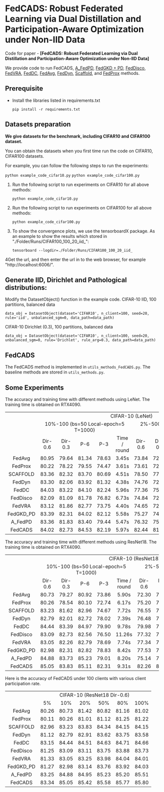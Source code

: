 # FedCADS: Robust Federated Learning via Dual Distillation and Participation-Aware Optimization under Non-IID Data
Code for paper - **[FedCADS: Robust Federated Learning via Dual Distillation and Participation-Aware Optimization under Non-IID Data]**

We provide code to run FedCADS,
[A_FedPD](https://openreview.net/pdf?id=h1iMVi2iEM),
[FedGKD + PD](https://www.researchgate.net/profile/Dezhong-Yao/publication/373957735_FedGKD_Towards_Heterogeneous_Federated_Learning_via_Global_Knowledge_Distillation/links/65fae109a4857c7962653369/FedGKD-Toward-Heterogeneous-Federated-Learning-via-Global-Knowledge-Distillation.pdf),
[FedDisco](https://proceedings.mlr.press/v202/ye23f/ye23f.pdf),
[FedVRA](https://ojs.aaai.org/index.php/AAAI/article/view/26212),
[FedDC](https://openaccess.thecvf.com/content/CVPR2022/papers/Gao_FedDC_Federated_Learning_With_Non-IID_Data_via_Local_Drift_Decoupling_CVPR_2022_paper.pdf), 
[FedAvg](https://proceedings.mlr.press/v54/mcmahan17a/mcmahan17a.pdf), 
[FedDyn](https://openreview.net/pdf?id=B7v4QMR6Z9w), 
[Scaffold](https://openreview.net/pdf?id=B7v4QMR6Z9w), and [FedProx](https://arxiv.org/abs/1812.06127) methods.


## Prerequisite
* Install the libraries listed in requirements.txt
    ```
    pip install -r requirements.txt
    ```

## Datasets preparation
**We give datasets for the benchmark, including CIFAR10 and CIFAR100 dataset.**




You can obtain the datasets when you first time run the code on CIFAR10, CIFAR100 datasets.


For example, you can follow the following steps to run the experiments:

```python example_code_cifar10.py```
```python example_code_cifar100.py```


1. Run the following script to run experiments on CIFAR10 for all above methods:
    ```
    python example_code_cifar10.py
    ```
2. Run the following script to run experiments on CIFAR100 for all above methods:
    ```
    python example_code_cifar100.py
    ```
3. To show the convergence plots, we use the tensorboardX package. As an example to show the results which stored in "./Folder/Runs/CIFAR100_100_20_iid_":
    ```
    tensorboard --logdir=./Folder/Runs/CIFAR100_100_20_iid_
    ```
4Get the url, and then enter the url in to the web browser, for example "http://localhost:6006/".

   
## Generate IID, Dirichlet and Pathological distributions:
Modify the DatasetObject() function in the example code.
CIFAR-10 IID, 100 partitions, balanced data
```
data_obj = DatasetObject(dataset='CIFAR10', n_client=100, seed=20, rule='iid', unbalanced_sgm=0, data_path=data_path)
```
CIFAR-10 Dirichlet (0.3), 100 partitions, balanced data
```
data_obj = DatasetObject(dataset='CIFAR10', n_client=100, seed=20, unbalanced_sgm=0, rule='Drichlet', rule_arg=0.3, data_path=data_path)
```

    
## FedCADS 
The FedCADS method is implemented in ```utils_methods_FedCADS.py```. The baseline methods are stored in ```utils_methods.py```.

## Some Experiments
The accuracy and training time with different methods using LeNet. The training time is obtained on RTX4090.
<p align="center">
<table>
    <tbody align="center" valign="center">
        <tr>
            <td colspan="1">   </td>
            <td colspan="10"> CIFAR-10 (LeNet) </td>
        </tr>
        <tr>
            <td colspan="1">  </td>
            <td colspan="5">  10%-100 (bs=50 Local-epoch=5 T=1000)  </td>
            <td colspan="5">  2%-500 (bs=50 Local-epoch=5 T=1600)	 </td>
        </tr>
        <tr>
            <td colspan="1">  </td>
            <td colspan="1"> Dir-0.6 </td>
            <td colspan="1"> Dir-0.3 </td>
            <td colspan="1"> P-6 </td>
            <td colspan="1"> P-3 </td>
            <td colspan="1"> Time / round </td>
            <td colspan="1"> Dir-0.6 </td>
            <td colspan="1"> Dir-0.3 </td>
            <td colspan="1"> P-6 </td>
            <td colspan="1"> P-3 </td>
            <td colspan="1"> Time / round </td>
        </tr>
        <tr>
            <td colspan="1"> FedAvg </td>
            <td colspan="1"> 80.95 </td>
            <td colspan="1"> 79.64 </td>
            <td colspan="1"> 81.34 </td>
            <td colspan="1"> 78.63 </td>
            <td colspan="1"> 3.45s </td>
            <td colspan="1"> 73.84 </td>
            <td colspan="1"> 72.75 </td>
            <td colspan="1"> 74.78 </td>
            <td colspan="1"> 72.05 </td>
            <td colspan="1"> 3.74s </td>
        </tr>
        <tr>
            <td colspan="1"> FedProx </td>
            <td colspan="1"> 80.22 </td>
            <td colspan="1"> 78.22 </td>
            <td colspan="1"> 79.55 </td>
            <td colspan="1"> 74.47 </td>
            <td colspan="1"> 3.61s </td>
            <td colspan="1"> 73.61 </td>
            <td colspan="1"> 72.82 </td>
            <td colspan="1"> 74.49 </td>
            <td colspan="1"> 71.73 </td>
            <td colspan="1"> 3.84s </td>
        </tr>
        <tr>
            <td colspan="1"> SCAFFOLD </td>
            <td colspan="1"> 83.36 </td>
            <td colspan="1"> 82.32 </td>
            <td colspan="1"> 83.70 </td>
            <td colspan="1"> 80.69 </td>
            <td colspan="1"> 4.51s </td>
            <td colspan="1"> 78.50 </td>
            <td colspan="1"> 77.24 </td>
            <td colspan="1"> 78.64 </td>
            <td colspan="1"> 75.05 </td>
            <td colspan="1"> 4.64s </td>
        </tr>
        <tr>
            <td colspan="1"> FedDyn </td>
            <td colspan="1"> 83.30 </td>
            <td colspan="1"> 82.06 </td>
            <td colspan="1"> 83.92 </td>
            <td colspan="1"> 81.32 </td>
            <td colspan="1"> 4.38s </td>
            <td colspan="1"> 74.76 </td>
            <td colspan="1"> 72.71 </td>
            <td colspan="1"> 73.95 </td>
            <td colspan="1"> 66.44 </td>
            <td colspan="1"> 4.48s </td>
        </tr>
        <tr>
            <td colspan="1"> FedDC </td>
            <td colspan="1"> 84.03 </td>
            <td colspan="1"> 83.22 </td>
            <td colspan="1"> 84.10 </td>
            <td colspan="1"> 82.24 </td>
            <td colspan="1"> 5.96s </td>
            <td colspan="1"> 77.36 </td>
            <td colspan="1"> 75.78 </td>
            <td colspan="1"> 77.77 </td>
            <td colspan="1"> 75.23 </td>
            <td colspan="1"> 6.58s </td>
        </tr>
        <tr>
            <td colspan="1"> FedDisco </td>
            <td colspan="1"> 82.09 </td>
            <td colspan="1"> 81.09 </td>
            <td colspan="1"> 81.78 </td>
            <td colspan="1"> 76.82 </td>
            <td colspan="1"> 6.73s </td>
            <td colspan="1"> 74.84 </td>
            <td colspan="1"> 72.73 </td>
            <td colspan="1"> 74.46 </td>
            <td colspan="1"> 66.60 </td>
            <td colspan="1"> 7.06s </td>
        </tr>
        <tr>
            <td colspan="1"> FedVRA </td>
            <td colspan="1"> 83.12 </td>
            <td colspan="1"> 81.86 </td>
            <td colspan="1"> 82.77 </td>
            <td colspan="1"> 73.75 </td>
            <td colspan="1"> 4.40s </td>
            <td colspan="1"> 74.65 </td>
            <td colspan="1"> 72.34 </td>
            <td colspan="1"> 74.20 </td>
            <td colspan="1"> 65.74 </td>
            <td colspan="1"> 4.45s </td>
        </tr>
        <tr>
            <td colspan="1"> FedGKD_PD </td>
            <td colspan="1"> 83.39 </td>
            <td colspan="1"> 82.31 </td>
            <td colspan="1"> 84.02 </td>
            <td colspan="1"> 82.12 </td>
            <td colspan="1"> 5.58s </td>
            <td colspan="1"> 75.27 </td>
            <td colspan="1"> 74.23 </td>
            <td colspan="1"> 74.92 </td>
            <td colspan="1"> 69.38 </td>
            <td colspan="1"> 6.04s </td>
        </tr>
        <tr>
            <td colspan="1"> A_FedPD </td>
            <td colspan="1"> 83.36 </td>
            <td colspan="1"> 81.83 </td>
            <td colspan="1"> 83.40 </td>
            <td colspan="1"> 79.44 </td>
            <td colspan="1"> 5.47s </td>
            <td colspan="1"> 76.32 </td>
            <td colspan="1"> 75.27 </td>
            <td colspan="1"> 76.24 </td>
            <td colspan="1"> 72.69 </td>
            <td colspan="1"> 6.02s </td>
        </tr>
        <tr>
            <td colspan="1"> FedCADS </td>
            <td colspan="1"> 84.02 </td>
            <td colspan="1"> 82.73 </td>
            <td colspan="1"> 84.53 </td>
            <td colspan="1"> 82.19 </td>
            <td colspan="1"> 5.97s </td>
            <td colspan="1"> 82.44 </td>
            <td colspan="1"> 81.06 </td>
            <td colspan="1"> 82.36 </td>
            <td colspan="1"> 79.42 </td>
            <td colspan="1"> 6.48s </td>
        </tr>
    </tbody>
</table>
</p>

The accuracy and training time with different methods using ResNet18. The training time is obtained on RTX4090.

<p align="center">
<table>
    <tbody align="center" valign="center">
        <tr>
            <td colspan="1">   </td>
            <td colspan="10"> CIFAR-10 (ResNet18) </td>
        </tr>
        <tr>
            <td colspan="1">  </td>
            <td colspan="5">  10%-100 (bs=50 Local-epoch=5 T=1000)  </td>
            <td colspan="5">  2%-500 (bs=50 Local-epoch=5 T=1600)	 </td>
        </tr>
        <tr>
            <td colspan="1">  </td>
            <td colspan="1"> Dir-0.6 </td>
            <td colspan="1"> Dir-0.3 </td>
            <td colspan="1"> P-6 </td>
            <td colspan="1"> P-3 </td>
            <td colspan="1"> Time / round </td>
            <td colspan="1"> Dir-0.6 </td>
            <td colspan="1"> Dir-0.3 </td>
            <td colspan="1"> P-6 </td>
            <td colspan="1"> P-3 </td>
            <td colspan="1"> Time / round </td>
        </tr>
        <tr>
            <td colspan="1"> FedAvg </td>
            <td colspan="1"> 80.73 </td>
            <td colspan="1"> 79.27 </td>
            <td colspan="1"> 80.92 </td>
            <td colspan="1"> 73.86 </td>
            <td colspan="1"> 5.90s </td>
            <td colspan="1"> 72.30 </td>
            <td colspan="1"> 74.65 </td>
            <td colspan="1"> 72.75 </td>
            <td colspan="1"> 69.45 </td>
            <td colspan="1"> 6.12s </td>
        </tr>
        <tr>
            <td colspan="1"> FedProx </td>
            <td colspan="1"> 80.26 </td>
            <td colspan="1"> 78.54 </td>
            <td colspan="1"> 80.10 </td>
            <td colspan="1"> 72.74 </td>
            <td colspan="1"> 6.17s </td>
            <td colspan="1"> 75.20 </td>
            <td colspan="1"> 74.80 </td>
            <td colspan="1"> 73.00 </td>
            <td colspan="1"> 49.44 </td>
            <td colspan="1"> 6.34s </td>
        </tr>
        <tr>
            <td colspan="1"> SCAFFOLD </td>
            <td colspan="1"> 83.23 </td>
            <td colspan="1"> 81.62 </td>
            <td colspan="1"> 82.96 </td>
            <td colspan="1"> 74.67 </td>
            <td colspan="1"> 7.72s </td>
            <td colspan="1"> 76.55 </td>
            <td colspan="1"> 78.22 </td>
            <td colspan="1"> 77.46 </td>
            <td colspan="1"> 71.27 </td>
            <td colspan="1"> 7.94s </td>
        </tr>
        <tr>
            <td colspan="1"> FedDyn </td>
            <td colspan="1"> 82.79 </td>
            <td colspan="1"> 82.01 </td>
            <td colspan="1"> 82.72 </td>
            <td colspan="1"> 78.02 </td>
            <td colspan="1"> 7.39s </td>
            <td colspan="1"> 76.48 </td>
            <td colspan="1"> 73.37 </td>
            <td colspan="1"> 74.00 </td>
            <td colspan="1"> 69.42 </td>
            <td colspan="1"> 7.56s </td>
        </tr>
        <tr>
            <td colspan="1"> FedDC </td>
            <td colspan="1"> 84.44 </td>
            <td colspan="1"> 83.39 </td>
            <td colspan="1"> 84.97 </td>
            <td colspan="1"> 79.90 </td>
            <td colspan="1"> 9.78s </td>
            <td colspan="1"> 79.98 </td>
            <td colspan="1"> 79.06 </td>
            <td colspan="1"> 76.90 </td>
            <td colspan="1"> 73.40 </td>
            <td colspan="1"> 10.25s </td>
        </tr>
        <tr>
            <td colspan="1"> FedDisco </td>
            <td colspan="1"> 83.09 </td>
            <td colspan="1"> 82.73 </td>
            <td colspan="1"> 82.56 </td>
            <td colspan="1"> 76.50 </td>
            <td colspan="1"> 11.26s </td>
            <td colspan="1"> 77.32 </td>
            <td colspan="1"> 73.45 </td>
            <td colspan="1"> 74.35 </td>
            <td colspan="1"> 68.93 </td>
            <td colspan="1"> 12.36s </td>
        </tr>
        <tr>
            <td colspan="1"> FedVRA </td>
            <td colspan="1"> 83.05 </td>
            <td colspan="1"> 82.26 </td>
            <td colspan="1"> 82.79 </td>
            <td colspan="1"> 78.69 </td>
            <td colspan="1"> 7.74s </td>
            <td colspan="1"> 77.34 </td>
            <td colspan="1"> 74.72 </td>
            <td colspan="1"> 74.68 </td>
            <td colspan="1"> 70.28 </td>
            <td colspan="1"> 7.46s </td>
        </tr>
        <tr>
            <td colspan="1"> FedGKD_PD </td>
            <td colspan="1"> 82.98 </td>
            <td colspan="1"> 82.31 </td>
            <td colspan="1"> 82.82 </td>
            <td colspan="1"> 78.83 </td>
            <td colspan="1"> 8.42s </td>
            <td colspan="1"> 77.53 </td>
            <td colspan="1"> 74.07 </td>
            <td colspan="1"> 74.69 </td>
            <td colspan="1"> 70.34 </td>
            <td colspan="1"> 9.76s </td>
        </tr>
        <tr>
            <td colspan="1"> A_FedPD </td>
            <td colspan="1"> 84.88 </td>
            <td colspan="1"> 83.73 </td>
            <td colspan="1"> 85.23 </td>
            <td colspan="1"> 79.01 </td>
            <td colspan="1"> 8.20s </td>
            <td colspan="1"> 75.14 </td>
            <td colspan="1"> 74.93 </td>
            <td colspan="1"> 75.52 </td>
            <td colspan="1"> 74.62 </td>
            <td colspan="1"> 11.75s </td>
        </tr>
        <tr>
            <td colspan="1"> FedCADS </td>
            <td colspan="1"> 85.05 </td>
            <td colspan="1"> 83.83 </td>
            <td colspan="1"> 85.11 </td>
            <td colspan="1"> 82.31 </td>
            <td colspan="1"> 9.31s </td>
            <td colspan="1"> 82.26 </td>
            <td colspan="1"> 81.77 </td>
            <td colspan="1"> 82.53 </td>
            <td colspan="1"> 81.03 </td>
            <td colspan="1"> 9.77s </td>
        </tr>
    </tbody>
</table>
</p>

Here is the accuracy of FedCADS under 100 clients with various client participation rate.

<p align="center">
<table>
    <tbody align="center" valign="center">
    </tr>
        <td colspan="1">   </td>
        <td colspan="6"> CIFAR-10 (ResNet18 Dir-0.6)  </td>
    </tr>
        <td colspan="1">  </td>
        <td colspan="1"> 5% </td>
        <td colspan="1"> 10% </td>
        <td colspan="1"> 20% </td>
        <td colspan="1"> 50% </td>
        <td colspan="1"> 80% </td>
        <td colspan="1"> 100% </td>
    </tr>
    </tr>
        <td colspan="1"> FedAvg </td>
        <td colspan="1"> 80.26 </td>
        <td colspan="1"> 80.73 </td>
        <td colspan="1"> 81.42 </td>
        <td colspan="1"> 80.82 </td>
        <td colspan="1"> 81.16 </td>
        <td colspan="1"> 81.02 </td>
    </tr>
    </tr>
        <td colspan="1"> FedProx </td>
        <td colspan="1"> 80.11 </td>
        <td colspan="1"> 80.26 </td>
        <td colspan="1"> 81.01 </td>
        <td colspan="1"> 81.12 </td>
        <td colspan="1"> 81.25 </td>
        <td colspan="1"> 81.22 </td>
    </tr>
    </tr>
        <td colspan="1"> SCAFFOLD </td>
        <td colspan="1"> 82.96 </td>
        <td colspan="1"> 83.23 </td>
        <td colspan="1"> 83.83</td>
        <td colspan="1"> 84.34 </td>
        <td colspan="1"> 84.15 </td>
        <td colspan="1"> 84.15 </td>
    </tr>
    </tr>
        <td colspan="1"> FedDyn </td>
        <td colspan="1"> 81.12 </td>
        <td colspan="1"> 82.79 </td>
        <td colspan="1"> 82.91</td>
        <td colspan="1"> 83.62 </td>
        <td colspan="1"> 83.75 </td>
        <td colspan="1"> 83.58 </td>
    </tr>
    </tr>
        <td colspan="1"> FedDC </td>
        <td colspan="1"> 83.15 </td>
        <td colspan="1"> 84.44 </td>
        <td colspan="1"> 84.51</td>
        <td colspan="1"> 84.63 </td>
        <td colspan="1"> 84.71 </td>
        <td colspan="1"> 84.66 </td>
    </tr>
    </tr>
        <td colspan="1"> FedDisco </td>
        <td colspan="1"> 81.25 </td>
        <td colspan="1"> 83.09 </td>
        <td colspan="1"> 83.11</td>
        <td colspan="1"> 83.75 </td>
        <td colspan="1"> 83.88 </td>
        <td colspan="1"> 83.73 </td>
    </tr>
    </tr>
        <td colspan="1"> FedVRA </td>
        <td colspan="1"> 81.33 </td>
        <td colspan="1"> 83.05 </td>
        <td colspan="1"> 83.25</td>
        <td colspan="1"> 83.98 </td>
        <td colspan="1"> 84.04 </td>
        <td colspan="1"> 84.01 </td>
    </tr>
    </tr>
        <td colspan="1"> FedGKD_PD </td>
        <td colspan="1"> 81.27 </td>
        <td colspan="1"> 82.98 </td>
        <td colspan="1"> 83.14</td>
        <td colspan="1"> 83.76 </td>
        <td colspan="1"> 83.92 </td>
        <td colspan="1"> 84.03 </td>
    </tr>
    </tr>
        <td colspan="1"> A_FedPD </td>
        <td colspan="1"> 83.25 </td>
        <td colspan="1"> 84.88 </td>
        <td colspan="1"> 84.95 </td>
        <td colspan="1"> 85.23 </td>
        <td colspan="1"> 85.20 </td>
        <td colspan="1"> 85.51 </td>
    </tr>
    </tr>
        <td colspan="1"> FedCADS </td>
        <td colspan="1"> 83.34 </td>
        <td colspan="1"> 85.05 </td>
        <td colspan="1"> 85.42 </td>
        <td colspan="1"> 85.58 </td>
        <td colspan="1"> 85.77 </td>
        <td colspan="1"> 85.80 </td>
    </tr>
        </tbody>
</table>
</p>

